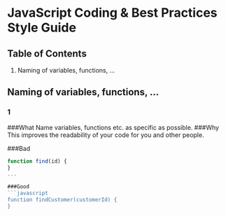 # JavaScript Coding & Best Practices Style Guide


## Table of Contents

  1. Naming of variables, functions, ...

## Naming of variables, functions, ...

### 1
  ###What
  Name variables, functions etc. as specific as possible.
  ###Why
  This improves the readability of your code for you and other people.

  ###Bad
  ```javascript
  function find(id) {
  }
  ...
  
  ###Good
  ```javascript
  function findCustomer(customerId) {
  }

  
